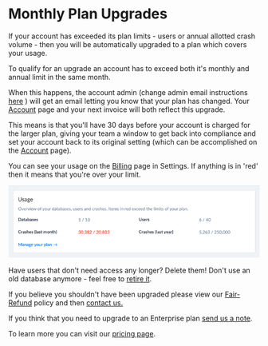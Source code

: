 # Monthly Plan Upgrades

If your account has exceeded its plan limits - users or annual allotted crash volume - then you will be automatically upgraded to a plan which covers your usage.

To qualify for an upgrade an account has to exceed both it's monthly and annual limit in the same month.

When this happens, the account admin (change admin email instructions [here](../billing-and-plan-managment/updating-email-address-for-receipts-and-invocies.md) ) will get an email letting you know that your plan has changed. Your [Account](https://app.bugsplat.com/v2/account) page and your next invoice will both reflect this upgrade.

This means is that you'll have 30 days before your account is charged for the larger plan, giving your team a window to get back into compliance and set your account back to its original setting (which can be accomplished on the [Account](https://app.bugsplat.com/v2/account) page).

You can see your usage on the [Billing](https://app.bugsplat.com/v2/settings/company/billing) page in Settings. If anything is in 'red' then it means that you're over your limit.

![Company Plan Usage](../../../.gitbook/assets/company-plan-usage.png)

Have users that don't need access any longer? Delete them! Don't use an old database anymore - feel free to [retire it](../../../introduction/production/how-to-stop-reporting-versions-of-an-application.md).

If you believe you shouldn't have been upgraded please view our [Fair-Refund](refund-policy.md) policy and then [contact us.](mailto:sales@bugsplat.com)

If you think that you need to upgrade to an Enterprise plan [send us a note](mailto:sales@bugsplat.com).

To learn more you can visit our [pricing page](https://www.bugsplat.com/plans).
